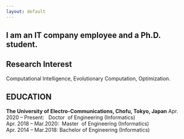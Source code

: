 ```yaml
---
layout: default
---
```


## I am an IT company employee and a Ph.D. student.

## Research Interest

Computational Intelligence, Evolutionary Computation, Optimization.

## EDUCATION
**The University of Electro-Communications, Chofu, Tokyo, Japan**
Apr. 2020 – Present: &nbsp;&nbsp;Doctor &nbsp;of Engineering (Informatics)  
Apr. 2018 – Mar.2020: &nbsp;Master &nbsp;of Engineering (Informatics)  
Apr. 2014 – Mar.2018:  Bachelor of Engineering (Informatics)

<!--
## Publications

Tomoaki Takagi, Keiki Takadama, and Hiroyuki Sato: **A Distribution Control of Weight Vector Set for Multi-objective Evolutionary Algorithms** Proc. of the Bio-inspired Information and Communication Technologies (BICT 2019), Lecture Notes of the Institute for Computer Sciences, Social Informatics and Telecommunications Engineering (LNICST), Vol 289, Springer, Cham, pp. 70--80, 2019. [Web](https://link.springer.com/chapter/10.1007%2F978-3-030-24202-2_6), [PDF](https://link.springer.com/content/pdf/10.1007%2F978-3-030-24202-2_6.pdf)
-->

